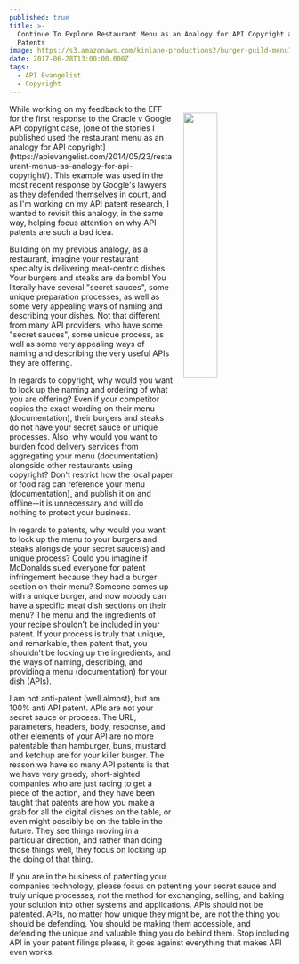 ```yaml
---
published: true
title: >-
  Continue To Explore Restaurant Menu as an Analogy for API Copyright and
  Patents
image: https://s3.amazonaws.com/kinlane-productions2/burger-guild-menu1.jpg
date: 2017-06-28T13:00:00.000Z
tags:
  - API Evangelist
  - Copyright
---
```

<p><a href="https://portlandfoodcartadventures.com/2013/01/23/burger-guild-food-cart-a-portland-food-cart-review/"><img src="https://s3.amazonaws.com/kinlane-productions2/burger-guild-menu1.jpg" align="right" width="35%" style="padding: 15px;" /></a></p>While working on my feedback to the EFF for the first response to the Oracle v Google API copyright case, [one of the stories I published used the restaurant menu as an analogy for API copyright](https://apievangelist.com/2014/05/23/restaurant-menus-as-analogy-for-api-copyright/). This example was used in the most recent response by Google's lawyers as they defended themselves in court, and as I'm working on my API patent research, I wanted to revisit this analogy, in the same way, helping focus attention on why API patents are such a bad idea. 

Building on my previous analogy, as a restaurant, imagine your restaurant specialty is delivering meat-centric dishes. Your burgers and steaks are da bomb! You literally have several "secret sauces", some unique preparation processes, as well as some very appealing ways of naming and describing your dishes. Not that different from many API providers, who have some "secret sauces", some unique process, as well as some very appealing ways of naming and describing the very useful APIs they are offering. 

In regards to copyright, why would you want to lock up the naming and ordering of what you are offering? Even if your competitor copies the exact wording on their menu (documentation), their burgers and steaks do not have your secret sauce or unique processes. Also, why would you want to burden food delivery services from aggregating your menu (documentation) alongside other restaurants using copyright? Don't restrict how the local paper or food rag can reference your menu (documentation), and publish it on and offline--it is unnecessary and will do nothing to protect your business. 

In regards to patents, why would you want to lock up the menu to your burgers and steaks alongside your secret sauce(s) and unique process? Could you imagine if McDonalds sued everyone for patent infringement because they had a burger section on their menu? Someone comes up with a unique burger, and now nobody can have a specific meat dish sections on their menu? The menu and the ingredients of your recipe shouldn't be included in your patent. If your process is truly that unique, and remarkable, then patent that, you shouldn't be locking up the ingredients, and the ways of naming, describing, and providing a menu (documentation) for your dish (APIs). 

I am not anti-patent (well almost), but am 100% anti API patent. APIs are not your secret sauce or process. The URL, parameters, headers, body, response, and other elements of your API are no more patentable than hamburger, buns, mustard and ketchup are for your killer burger. The reason we have so many API patents is that we have very greedy, short-sighted companies who are just racing to get a piece of the action, and they have been taught that patents are how you make a grab for all the digital dishes on the table, or even might possibly be on the table in the future. They see things moving in a particular direction, and rather than doing those things well, they focus on locking up the doing of that thing.

If you are in the business of patenting your companies technology, please focus on patenting your secret sauce and truly unique processes, not the method for exchanging, selling, and baking your solution into other systems and applications. APIs should not be patented. APIs, no matter how unique they might be, are not the thing you should be defending. You should be making them accessible, and defending the unique and valuable thing you do behind them. Stop including API in your patent filings please, it goes against everything that makes API even works.
